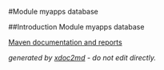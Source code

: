 
#Module myapps database

##Introduction
Module myapps database

[Maven documentation and reports](http://dev.lutece.paris.fr/plugins/module-myapps-database/)



 *generated by [xdoc2md](https://github.com/lutece-platform/tools-maven-xdoc2md-plugin) - do not edit directly.*